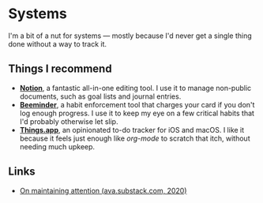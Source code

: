 # Systems

I'm a bit of a nut for systems — mostly because I'd never get a single thing done without a way to track it.

## Things I recommend
- [**Notion**](https://notion.so/), a fantastic all-in-one editing tool. I use it to manage non-public documents, such as goal lists and journal entries.
- [**Beeminder**](https://beeminder.com/), a habit enforcement tool that charges your card if you don't log enough progress. I use it to keep my eye on a few critical habits that I'd probably otherwise let slip.
- [**Things.app**](https://culturedcode.com/things/), an opinionated to-do tracker for iOS and macOS. I like it because it feels just enough like _org-mode_ to scratch that itch, without needing much upkeep.

## Links
- [On maintaining attention (ava.substack.com, 2020)](https://ava.substack.com/p/on-maintaining-attention)